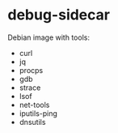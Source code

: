 # debug-sidecar

Debian image with tools:

- curl
- jq
- procps
- gdb
- strace
- lsof
- net-tools
- iputils-ping
- dnsutils

